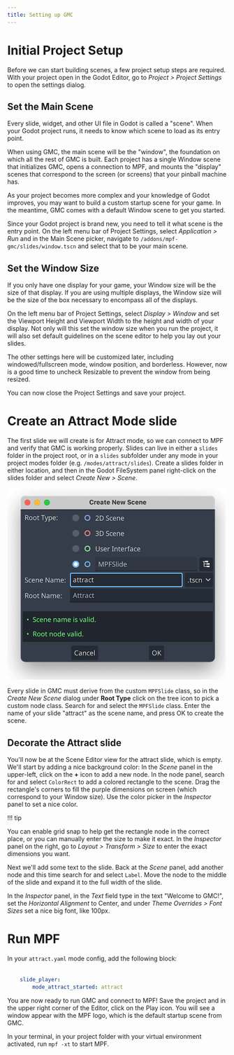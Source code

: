 ```yaml
---
title: Setting up GMC
---
```


# Initial Project Setup

Before we can start building scenes, a few project setup steps are required. With your project open in the Godot Editor, go to *Project > Project Settings* to open the settings dialog.

## Set the Main Scene

Every slide, widget, and other UI file in Godot is called a "scene". When your Godot project runs, it needs to know which scene to load as its entry point.

When using GMC, the main scene will be the "window", the foundation on which all the rest of GMC is built. Each project has a single Window scene that initializes GMC, opens a connection to MPF, and mounts the "display" scenes that correspond to the screen (or screens) that your pinball machine has.

As your project becomes more complex and your knowledge of Godot improves, you may want to build a custom startup scene for your game. In the meantime, GMC comes with a default Window scene to get you started.

Since your Godot project is brand new, you need to tell it what scene is the entry point. On the left menu bar of Project Settings, select *Application > Run* and in the Main Scene picker, navigate to `/addons/mpf-gmc/slides/window.tscn` and select that to be your main scene.

## Set the Window Size

If you only have one display for your game, your Window size will be the size of that display. If you are using multiple displays, the Window size will be the size of the box necessary to encompass all of the displays.

On the left menu bar of Project Settings, select *Display > Window* and set the Viewport Height and Viewport Width to the height and width of your display. Not only will this set the window size when you run the project, it will also set default guidelines on the scene editor to help you lay out your slides.

The other settings here will be customized later, including windowed/fullscreen mode, window position, and borderless. However, now is a good time to uncheck Resizable to prevent the window from being resized.

You can now close the Project Settings and save your project.

# Create an Attract Mode slide

The first slide we will create is for Attract mode, so we can connect to MPF and verify that GMC is working properly. Slides can live in either a `slides` folder in the project root, or in a `slides` subfolder under any mode in your project modes folder (e.g. `/modes/attract/slides`). Create a slides folder in either location, and then in the Godot FileSystem panel right-click on the slides folder and select *Create New > Scene*.

![image](images/create_attract_slide.png)

Every slide in GMC must derive from the custom `MPFSlide` class, so in the *Create New Scene* dialog under **Root Type** click on the tree icon to pick a custom node class. Search for and select the `MPFSlide` class. Enter the name of your slide "attract" as the scene name, and press OK to create the scene.

## Decorate the Attract slide

You'll now be at the Scene Editor view for the attract slide, which is empty. We'll start by adding a nice background color: In the *Scene* panel in the upper-left, click on the **+** icon to add a new node. In the node panel, search for and select `ColorRect` to add a colored rectangle to the scene. Drag the rectangle's corners to fill the purple dimensions on screen (which correspond to your Window size). Use the color picker in the *Inspector* panel to set a nice color.

!!! tip

  You can enable grid snap to help get the rectangle node in the correct place, or you can manually enter the size to make it exact. In the *Inspector* panel on the right, go to *Layout > Transform > Size* to enter the exact dimensions you want.

Next we'll add some text to the slide. Back at the *Scene* panel, add another node and this time search for and select `Label`. Move the node to the middle of the slide and expand it to the full width of the slide.

In the *Inspector* panel, in the *Text* field type in the text "Welcome to GMC!", set the *Horizontal Alignment* to Center, and under *Theme Overrides > Font Sizes* set a nice big font, like 100px.

# Run MPF

In your `attract.yaml` mode config, add the following block:

``` yaml

    slide_player:
        mode_attract_started: attract
```

You are now ready to run GMC and connect to MPF! Save the project and in the upper right corner of the Editor, click on the Play icon. You will see a window appear with the MPF logo, which is the default startup scene from GMC.

In your terminal, in your project folder with your virtual environment activated, run `mpf -xt` to start MPF.